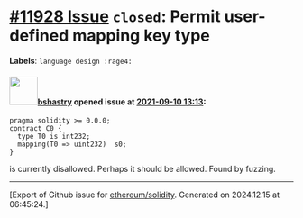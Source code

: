 # [\#11928 Issue](https://github.com/ethereum/solidity/issues/11928) `closed`: Permit user-defined mapping key type
**Labels**: `language design :rage4:`


#### <img src="https://avatars.githubusercontent.com/u/2388185?v=4" width="50">[bshastry](https://github.com/bshastry) opened issue at [2021-09-10 13:13](https://github.com/ethereum/solidity/issues/11928):

```
pragma solidity >= 0.0.0;
contract C0 {
  type T0 is int232;
  mapping(T0 => uint232)  s0;
}
```

is currently disallowed. Perhaps it should be allowed. Found by fuzzing.




-------------------------------------------------------------------------------



[Export of Github issue for [ethereum/solidity](https://github.com/ethereum/solidity). Generated on 2024.12.15 at 06:45:24.]
